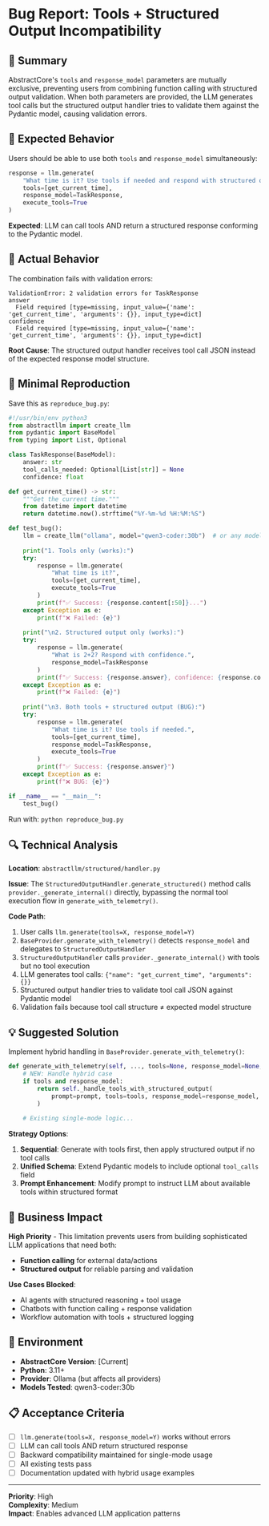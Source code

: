 # Bug Report: Tools + Structured Output Incompatibility

## 🐛 Summary

AbstractCore's `tools` and `response_model` parameters are mutually exclusive, preventing users from combining function calling with structured output validation. When both parameters are provided, the LLM generates tool calls but the structured output handler tries to validate them against the Pydantic model, causing validation errors.

## 🎯 Expected Behavior

Users should be able to use both `tools` and `response_model` simultaneously:

```python
response = llm.generate(
    "What time is it? Use tools if needed and respond with structured output.",
    tools=[get_current_time],
    response_model=TaskResponse,
    execute_tools=True
)
```

**Expected**: LLM can call tools AND return a structured response conforming to the Pydantic model.

## 🚫 Actual Behavior

The combination fails with validation errors:

```
ValidationError: 2 validation errors for TaskResponse
answer
  Field required [type=missing, input_value={'name': 'get_current_time', 'arguments': {}}, input_type=dict]
confidence
  Field required [type=missing, input_value={'name': 'get_current_time', 'arguments': {}}, input_type=dict]
```

**Root Cause**: The structured output handler receives tool call JSON instead of the expected response model structure.

## 🔬 Minimal Reproduction

Save this as `reproduce_bug.py`:

```python
#!/usr/bin/env python3
from abstractllm import create_llm
from pydantic import BaseModel
from typing import List, Optional

class TaskResponse(BaseModel):
    answer: str
    tool_calls_needed: Optional[List[str]] = None
    confidence: float

def get_current_time() -> str:
    """Get the current time."""
    from datetime import datetime
    return datetime.now().strftime("%Y-%m-%d %H:%M:%S")

def test_bug():
    llm = create_llm("ollama", model="qwen3-coder:30b")  # or any model
    
    print("1. Tools only (works):")
    try:
        response = llm.generate(
            "What time is it?",
            tools=[get_current_time],
            execute_tools=True
        )
        print(f"✅ Success: {response.content[:50]}...")
    except Exception as e:
        print(f"❌ Failed: {e}")
    
    print("\n2. Structured output only (works):")
    try:
        response = llm.generate(
            "What is 2+2? Respond with confidence.",
            response_model=TaskResponse
        )
        print(f"✅ Success: {response.answer}, confidence: {response.confidence}")
    except Exception as e:
        print(f"❌ Failed: {e}")
    
    print("\n3. Both tools + structured output (BUG):")
    try:
        response = llm.generate(
            "What time is it? Use tools if needed.",
            tools=[get_current_time],
            response_model=TaskResponse,
            execute_tools=True
        )
        print(f"✅ Success: {response.answer}")
    except Exception as e:
        print(f"❌ BUG: {e}")

if __name__ == "__main__":
    test_bug()
```

Run with: `python reproduce_bug.py`

## 🔍 Technical Analysis

**Location**: `abstractllm/structured/handler.py`

**Issue**: The `StructuredOutputHandler.generate_structured()` method calls `provider._generate_internal()` directly, bypassing the normal tool execution flow in `generate_with_telemetry()`.

**Code Path**:
1. User calls `llm.generate(tools=X, response_model=Y)`
2. `BaseProvider.generate_with_telemetry()` detects `response_model` and delegates to `StructuredOutputHandler`
3. `StructuredOutputHandler` calls `provider._generate_internal()` with tools but no tool execution
4. LLM generates tool calls: `{"name": "get_current_time", "arguments": {}}`
5. Structured output handler tries to validate tool call JSON against Pydantic model
6. Validation fails because tool call structure ≠ expected model structure

## 💡 Suggested Solution

Implement hybrid handling in `BaseProvider.generate_with_telemetry()`:

```python
def generate_with_telemetry(self, ..., tools=None, response_model=None, **kwargs):
    # NEW: Handle hybrid case
    if tools and response_model:
        return self._handle_tools_with_structured_output(
            prompt=prompt, tools=tools, response_model=response_model, **kwargs
        )
    
    # Existing single-mode logic...
```

**Strategy Options**:
1. **Sequential**: Generate with tools first, then apply structured output if no tool calls
2. **Unified Schema**: Extend Pydantic models to include optional `tool_calls` field
3. **Prompt Enhancement**: Modify prompt to instruct LLM about available tools within structured format

## 🌟 Business Impact

**High Priority** - This limitation prevents users from building sophisticated LLM applications that need both:
- **Function calling** for external data/actions
- **Structured output** for reliable parsing and validation

**Use Cases Blocked**:
- AI agents with structured reasoning + tool usage
- Chatbots with function calling + response validation
- Workflow automation with tools + structured logging

## 🔧 Environment

- **AbstractCore Version**: [Current]
- **Python**: 3.11+
- **Provider**: Ollama (but affects all providers)
- **Models Tested**: qwen3-coder:30b

## 📋 Acceptance Criteria

- [ ] `llm.generate(tools=X, response_model=Y)` works without errors
- [ ] LLM can call tools AND return structured response
- [ ] Backward compatibility maintained for single-mode usage
- [ ] All existing tests pass
- [ ] Documentation updated with hybrid usage examples

---

**Priority**: High  
**Complexity**: Medium  
**Impact**: Enables advanced LLM application patterns
